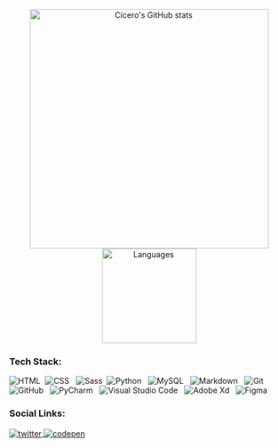 <div align="center">
    <img alt="Cícero's GitHub stats" width="430" src="https://github-readme-stats.vercel.app/api?username=cicerohr&show_icons=true&theme=dracula">
    <img alt="Languages" height="170" src="https://github-readme-stats.vercel.app/api/top-langs/?username=cicerohr&layout=compact&theme=dracula">
</div>

### Tech Stack:

![HTML](https://img.shields.io/badge/-HTML-05122A?style=flat&logo=HTML5)&nbsp;
![CSS](https://img.shields.io/badge/-CSS-05122A?style=flat&logo=CSS3&logoColor=1572B6)
&nbsp;
![Sass](https://img.shields.io/badge/-Sass-05122A?style=flat&logo=Sass)&nbsp;
![Python](https://img.shields.io/badge/-Python-05122A?style=flat&logo=Python&logoColor=97CA00)
&nbsp;
![MySQL](https://img.shields.io/badge/-MySQL-05122A?style=flat&logo=MySQL&logoColor=F29111)
&nbsp;
![Markdown](https://img.shields.io/badge/-Markdown-05122A?style=flat&logo=markdown)
&nbsp;
![Git](https://img.shields.io/badge/-Git-05122A?style=flat&logo=git)&nbsp;
![GitHub](https://img.shields.io/badge/-GitHub-05122A?style=flat&logo=github)
&nbsp;
![PyCharm](https://img.shields.io/badge/-PyCharm-05122A?style=flat&logo=PyCharm)
&nbsp;
![Visual Studio Code](https://img.shields.io/badge/-Visual%20Studio%20Code-05122A?style=flat&logo=visual-studio-code&logoColor=007ACC)
&nbsp;
![Adobe Xd](https://img.shields.io/badge/-Adobe%20Xd-05122A?style=flat&logo=adobe-xd)
&nbsp;
![Figma](https://img.shields.io/badge/-Figma-05122A?style=flat&logo=figma)
&nbsp;

### Social Links:

<p align="left">
    <a href="https://twitter.com/cicerohr" target="_blank">
        <img align="center" src="https://img.shields.io/badge/-cicerohr-05122A?style=flat&logo=twitter" alt="twitter"/>  
    </a>
    <a href="https://codepen.io/cicerohr" target="_blank">
      <img align="center" src="https://img.shields.io/badge/-cicerohr-05122A?style=flat&logo=codepen" alt="codepen"/>
    </a>
</p>
